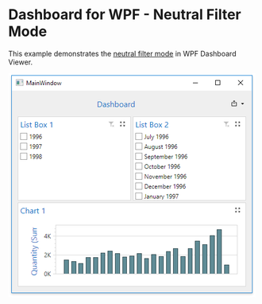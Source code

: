 # Dashboard for WPF - Neutral Filter Mode

This example demonstrates the [neutral filter mode](https://docs.devexpress.com/Dashboard/400262) in WPF Dashboard Viewer.

![](https://github.com/DevExpress-Examples/wpf-dashboard-viewer-neutral-filter-mode/blob/18.2.1%2B/images/wpf-dashboard-viewer-neutral-filter-mode.png)
